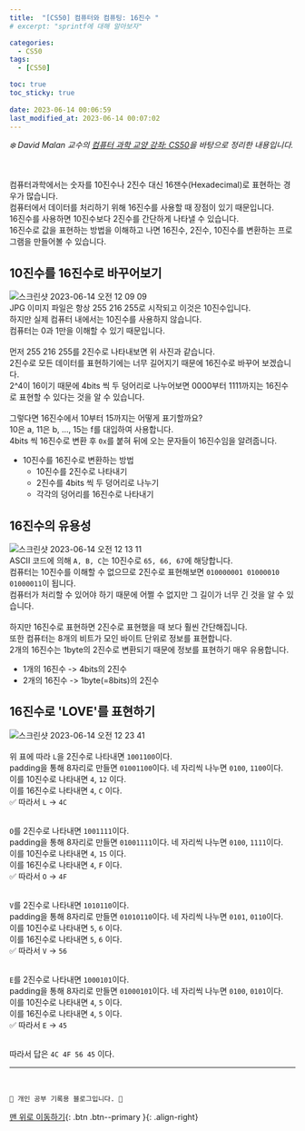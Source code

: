 ```yaml
---
title:  "[CS50] 컴퓨터와 컴퓨팅: 16진수 "
# excerpt: "sprintf에 대해 알아보자"

categories:
  - CS50
tags:
  - [CS50]

toc: true
toc_sticky: true
 
date: 2023-06-14 00:06:59
last_modified_at: 2023-06-14 00:07:02
---
```



_❄️ David Malan 교수의 [컴퓨터 과학 교양 강좌: CS50](https://www.edwith.org/cs50/lecture/22798?isDesc=false)을 바탕으로 정리한 내용입니다._

<br>

컴퓨터과학에서는 숫자를 10진수나 2진수 대신 16잰수(Hexadecimal)로 표현하는 경우가 많습니다.<br>
컴퓨터에서 데이터를 처리하기 위해 16진수를 사용할 때 장점이 있기 때문입니다.<br>
16진수를 사용하면 10진수보다 2진수를 간단하게 나타낼 수 있습니다.<br>
16진수로 값을 표현하는 방법을 이해하고 나면 16진수, 2진수, 10진수를 변환하는 프로그램을 만들어볼 수 있습니다.

## 10진수를 16진수로 바꾸어보기
![스크린샷 2023-06-14 오전 12 09 09](https://github.com/minju412/jenkins-test/assets/59405576/99aca3e9-52fb-4d31-8af7-3b89613bc8f5)<br>
JPG 이미지 파일은 항상 255 216 255로 시작되고 이것은 10진수입니다.<br>
하지만 실제 컴퓨터 내에서는 10진수를 사용하지 않습니다.<br>
컴퓨터는 0과 1만을 이해할 수 있기 때문입니다.<br><br>
먼저 255 216 255를 2진수로 나타내보면 위 사진과 같습니다.<br>
2진수로 모든 데이터를 표현하기에는 너무 길어지기 때문에 16진수로 바꾸어 보겠습니다.<br>
2^4이 16이기 때문에 4bits 씩 두 덩어리로 나누어보면 0000부터 1111까지는 16진수로 표현할 수 있다는 것을 알 수 있습니다.<br><br>
그렇다면 16진수에서 10부터 15까지는 어떻게 표기할까요?<br>
10은 a, 11은 b, ..., 15는 f를 대입하여 사용합니다.<br>
4bits 씩 16진수로 변환 후 `0x`를 붙혀 뒤에 오는 문자들이 16진수임을 알려줍니다.

- 10진수를 16진수로 변환하는 방법
  - 10진수를 2진수로 나타내기
  - 2진수를 4bits 씩 두 덩어리로 나누기
  - 각각의 덩어리를 16진수로 나타내기


## 16진수의 유용성
![스크린샷 2023-06-14 오전 12 13 11](https://github.com/minju412/jenkins-test/assets/59405576/43912ee7-dbb6-43b5-b8dc-b4d0fc4a4d67)<br>
ASCII 코드에 의해 `A, B, C`는 10진수로 `65, 66, 67`에 해당합니다.<br>
컴퓨터는 10진수를 이해할 수 없으므로 2진수로 표현해보면 `010000001 01000010 01000011`이 됩니다.<br>
컴퓨터가 처리할 수 있어야 하기 때문에 어쩔 수 없지만 그 길이가 너무 긴 것을 알 수 있습니다.<br><br>
하지만 16진수로 표현하면 2진수로 표현했을 때 보다 훨씬 간단해집니다.<br>
또한 컴퓨터는 8개의 비트가 모인 바이트 단위로 정보를 표현합니다.<br>
2개의 16진수는 1byte의 2진수로 변환되기 때문에 정보를 표현하기 매우 유용합니다.

- 1개의 16진수 -> 4bits의 2진수
- 2개의 16진수 -> 1byte(=8bits)의 2진수

## 16진수로 'LOVE'를 표현하기
![스크린샷 2023-06-14 오전 12 23 41](https://github.com/minju412/jenkins-test/assets/59405576/9f653960-42de-4457-b8c6-be1ccbc45ccc)<br><br>
위 표에 따라 `L`을 2진수로 나타내면 `1001100`이다. <br>
padding을 통해 8자리로 만들면 `01001100`이다. 네 자리씩 나누면 `0100`, `1100`이다.<br>
이를 10진수로 나타내면 `4`, `12` 이다.<br>
이를 16진수로 나타내면 `4`, `C` 이다.<br>
✅ 따라서 `L` -> `4C`<br><br>

`O`를 2진수로 나타내면 `1001111`이다. <br>
padding을 통해 8자리로 만들면 `01001111`이다. 네 자리씩 나누면 `0100`, `1111`이다. <br>
이를 10진수로 나타내면 `4`, `15` 이다.<br>
이를 16진수로 나타내면 `4`, `F` 이다.<br>
✅ 따라서 `O` -> `4F`<br><br>

`V`를 2진수로 나타내면 `1010110`이다. <br>
padding을 통해 8자리로 만들면 `01010110`이다. 네 자리씩 나누면 `0101`, `0110`이다. <br>
이를 10진수로 나타내면 `5`, `6` 이다.<br>
이를 16진수로 나타내면 `5`, `6` 이다.<br>
✅ 따라서 `V` -> `56`<br><br>

`E`를 2진수로 나타내면 `1000101`이다. <br>
padding을 통해 8자리로 만들면 `01000101`이다. 네 자리씩 나누면 `0100`, `0101`이다. <br>
이를 10진수로 나타내면 `4`, `5` 이다.<br>
이를 16진수로 나타내면 `4`, `5` 이다.<br>
✅ 따라서 `E` -> `45`<br><br>

따라서 답은 `4C 4F 56 45` 이다.







***
<br>


    💛 개인 공부 기록용 블로그입니다. 👻

[맨 위로 이동하기](#){: .btn .btn--primary }{: .align-right}